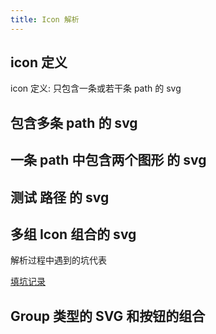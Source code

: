 ```yaml
---
title: Icon 解析
---
```


## icon 定义

icon 定义: 只包含一条或若干条 path 的 svg

## 包含多条 path 的 svg

<code src="./demos/SvgMutliPath.tsx"></code>

## 一条 path 中包含两个图形 的 svg

<code src="./demos/SvgPathGroup.tsx"></code>

## 测试 路径 的 svg

<code src="./demos/SvgTest.tsx"></code>

## 多组 Icon 组合的 svg

解析过程中遇到的坑代表

[填坑记录](https://www.yuque.com/design-engineering/sketch-dev/ib5htf)

<code src="./demos/Icons.tsx"></code>

## Group 类型的 SVG 和按钮的组合

<code src="./demos/SvgGroup.tsx"></code>

